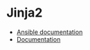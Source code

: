 # Jinja2

* [Ansible documentation](https://docs.ansible.com/ansible/latest/playbook_guide/playbooks_templating.html)
* [Documentation](https://jinja.palletsprojects.com/en/3.1.x/)

